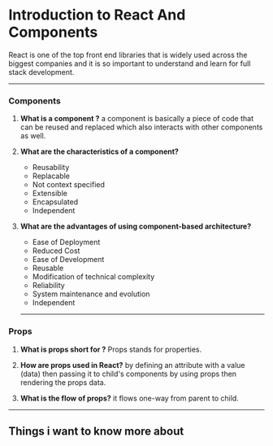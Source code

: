 # Introduction to React And Components 
React is one of the top front end libraries that is widely used across the biggest companies and it is so important to understand and learn for full stack development.

***

### Components
1. **What is a component ?**
   a component is basically a piece of code that can be reused and replaced which also interacts with other components as well.

2. **What are the characteristics of a component?**
    - Reusability 
    - Replacable
    - Not context specified
    - Extensible
    - Encapsulated
    - Independent

3. **What are the advantages of using component-based architecture?**
    - Ease of Deployment
    - Reduced Cost
    - Ease of Development
    - Reusable
    - Modification of technical complexity
    - Reliability
    - System maintenance and evolution 
    - Independent

    ***


### Props

1. **What is props short for ?**
    Props stands for properties.

2. **How are props used in React?**
    by defining an attribute with a value (data) then passing it to child's components by using props then rendering the props data.

3. **What is the flow of props?**
    it flows one-way from parent to child.


***

## Things i want to know more about 